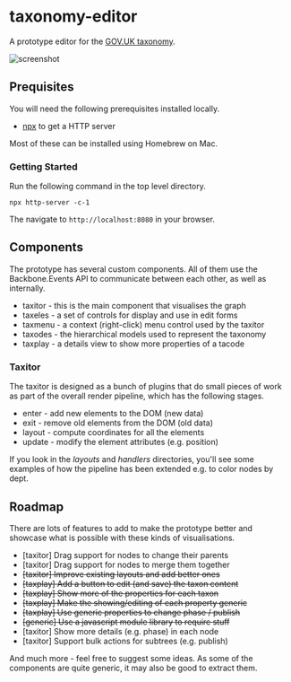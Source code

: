 # taxonomy-editor

A prototype editor for the [GOV.UK taxonomy](https://insidegovuk.blog.gov.uk/2015/11/02/developing-a-subject-based-taxonomy-for-gov-uk/).

![screenshot](https://raw.githubusercontent.com/benthorner/taxonomy-editor/master/screenshot.png)

## Prequisites

You will need the following prerequisites installed locally.

  * [npx](https://www.npmjs.com/package/npx) to get a HTTP server

Most of these can be installed using Homebrew on Mac.

### Getting Started

Run the following command in the top level directory.

```
npx http-server -c-1
```

The navigate to `http://localhost:8080` in your browser.

## Components

The prototype has several custom components. All of them use the Backbone.Events API to communicate between each other, as well as internally.

  * taxitor - this is the main component that visualises the graph
  * taxeles - a set of controls for display and use in edit forms
  * taxmenu - a context (right-click) menu control used by the taxitor
  * taxodes - the hierarchical models used to represent the taxonomy
  * taxplay - a details view to show more properties of a tacode

### Taxitor

The taxitor is designed as a bunch of plugins that do small pieces of work as part of the overall render pipeline, which has the following stages.

  * enter - add new elements to the DOM (new data)
  * exit - remove old elements from the DOM (old data)
  * layout - compute coordinates for all the elements
  * update - modify the element attributes (e.g. position)

If you look in the *layouts* and *handlers* directories, you'll see some examples of how the pipeline has been extended e.g. to color nodes by dept.

## Roadmap

There are lots of features to add to make the prototype better and showcase what is possible with these kinds of visualisations.

  * [taxitor] Drag support for nodes to change their parents
  * [taxitor] Drag support for nodes to merge them together
  * ~~[taxitor] Improve existing layouts and add better ones~~
  * ~~[taxplay] Add a button to edit (and save) the taxon content~~
  * ~~[taxplay] Show more of the properties for each taxon~~
  * ~~[taxplay] Make the showing/editing of each property generic~~
  * ~~[taxplay] Use generic properties to change phase / publish~~
  * ~~[generic] Use a javascript module library to require stuff~~
  * [taxitor] Show more details (e.g. phase) in each node
  * [taxitor] Support bulk actions for subtrees (e.g. publish)

And much more - feel free to suggest some ideas. As some of the components are quite generic, it may also be good to extract them.
